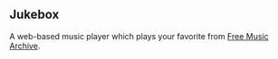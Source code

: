 
**Jukebox**
-------

A web-based music player which plays your favorite from [Free Music Archive](http://freemusicarchive.org/).
